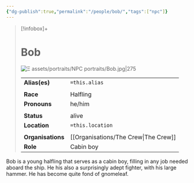 ```yaml
---
{"dg-publish":true,"permalink":"/people/bob/","tags":["npc"]}
---
```


> [!infobox]+
> 
> # Bob
> ![Ξ assets/portraits/NPC portraits/Bob.jpg|275](/img/user/%CE%9E%20assets/portraits/NPC%20portraits/Bob.jpg)
> 
> | | |
> | --- | --- |
> | **Alias(es)** | `=this.alias` |
> | | | 
> | **Race** | Halfling |
> | **Pronouns** | he/him |
> | | | 
> | **Status** | alive | 
> | **Location** | `=this.location` |
> | | | 
> | **Organisations** | [[Organisations/The Crew\|The Crew]] |
> | **Role** | Cabin boy |

Bob is a young halfling that serves as a cabin boy, filling in any job needed aboard the ship. He his also a surprisingly adept fighter, with his large hammer. He has become quite fond of gnomeleaf. 